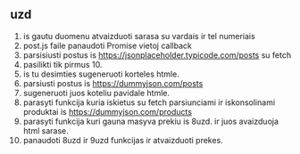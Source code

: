 ## uzd 

1. is gautu duomenu atvaizduoti sarasa su vardais ir tel numeriais
2. post.js faile panaudoti Promise vietoj callback
3. parsisiusti postus is https://jsonplaceholder.typicode.com/posts su fetch
4. pasilikti tik pirmus 10.
5. is tu desimties sugeneruoti korteles htmle.
6. parsiusti postus is https://dummyjson.com/posts 
7. sugeneruoti juos koteliu pavidale htmle.
8. parasyti funkcija kuria iskietus su fetch parsiunciami ir iskonsolinami produktai is https://dummyjson.com/products 
9. parasyti funkcija kuri gauna masyva prekiu is 8uzd. ir juos avaizduoja html sarase.
10. panaudoti 8uzd ir 9uzd funkcijas ir atvaizduoti prekes. 